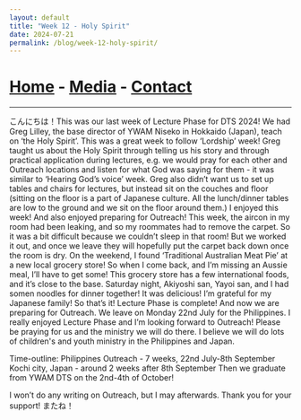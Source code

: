 ```yaml
---
layout: default
title: "Week 12 - Holy Spirit"
date: 2024-07-21
permalink: /blog/week-12-holy-spirit/
---
```

# [Home](/) - [Media](/media.html) - [Contact](/contact.html)
---
<div id="imageGallery"></div>

<script>
$(document).ready(function() {
  $('[data-fancybox="gallery"]').fancybox({
    loop: true, // Enable infinite loop (circular navigation)
    buttons: [
      "zoom",
      "slideShow",
      "fullScreen",
      "thumbs",
      "close"
    ],
    animationEffect: "fade", // Transition effect
    transitionDuration: 500, // Duration of the transition
    keyboard: true // Enable keyboard navigation (arrows)
  });
});

    // Array of image file names (replace with your actual file names)
    var imageFiles = ["week12 (1).png", "week12 (2).png", "week12 (3).png", "week12 (4).png", "week12 (5).png", "week12 (6).png", "week12 (7).png"]; // Add more as needed

    // Reference to the gallery container
    var galleryContainer = document.getElementById('imageGallery');

    // Loop through image files and generate HTML
    imageFiles.forEach(function(fileName) {
        var imagePath = 'https://raw.githubusercontent.com/to3b/cranesntrains/main/_posts/week-12/' + fileName; // Adjust the path as necessary
        var caption = 'Image ' + fileName; // You can set dynamic captions here
        
        // Create <a> tag for each image
        var link = document.createElement('a');
        link.href = imagePath;
        link.setAttribute('data-fancybox', 'gallery'); // If using Fancybox or similar lightbox

        // Create <img> tag for each image
        var image = document.createElement('img');
        image.src = imagePath;
        image.alt = caption;

        // Append <img> to <a>
        link.appendChild(image);

        // Append <a> to gallery container
        galleryContainer.appendChild(link);
    });
</script>
こんにちは！This was our last week of Lecture Phase for DTS 2024! We had Greg Lilley, the base director of YWAM Niseko in Hokkaido (Japan), teach on ‘the Holy Spirit’. This was a great week to follow ‘Lordship’ week! Greg taught us about the Holy Spirit through telling us his story and through practical application during lectures, e.g. we would pray for each other and Outreach locations and listen for what God was saying for them - it was similar to ‘Hearing God’s voice’ week. Greg also didn’t want us to set up tables and chairs for lectures, but instead sit on the couches and floor (sitting on the floor is a part of Japanese culture. All the lunch/dinner tables are low to the ground and we sit on the floor around them.) I enjoyed this week! And also enjoyed preparing for Outreach!
This week, the aircon in my room had been leaking, and so my roommates had to remove the carpet. So it was a bit difficult because we couldn’t sleep in that room! But we worked it out, and once we leave they will hopefully put the carpet back down once the room is dry. 
On the weekend, I found ‘Traditional Australian Meat Pie’ at a new local grocery store! So when I come back, and I’m missing an Aussie meal, I’ll have to get some! This grocery store has a few international foods, and it’s close to the base. 
Saturday night, Akiyoshi san, Yayoi san, and I had somen noodles for dinner together! It was delicious! I’m grateful for my Japanese family! 
So that’s it! Lecture Phase is complete! And now we are preparing for Outreach. We leave on Monday 22nd July for the Philippines. I really enjoyed Lecture Phase and I’m looking forward to Outreach!
Please be praying for us and the ministry we will do there. I believe we will do lots of children's and youth ministry in the Philippines and Japan. 

Time-outline:
Philippines Outreach - 7 weeks, 22nd July-8th September 
Kochi city, Japan - around 2 weeks after 8th September 
Then we graduate from YWAM DTS on the 2nd-4th of October! 

I won’t do any writing on Outreach, but I may afterwards. Thank you for your support! またね！
